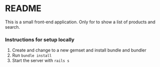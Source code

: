 # README

This is a small front-end application. Only for to show a list of products and search.


### Instructions for setup locally

1. Create and change to a new gemset and install bundle and bundler
2. Run `bundle install`
3. Start the server with `rails s`
